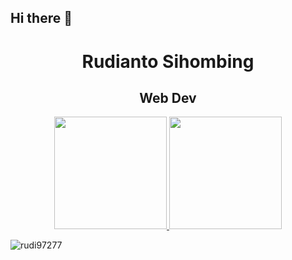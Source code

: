 ## Hi there 👋

<h1 align="center">Rudianto Sihombing</h1>
<h2 align="center">Web Dev</h2>


<p align="center">
<a href="https://github.com/RamliSiburian">
  <img height="180em" src="https://github-readme-stats-eight-theta.vercel.app/api?username=rudi97277&show_icons=true&theme=algolia&include_all_commits=true&count_private=true&cache_seconds=3200"/>
  <img height="180em" src="https://github-readme-stats-eight-theta.vercel.app/api/top-langs/?username=rudi97277&layout=compact&langs_count=8&theme=algolia&include_all_commits=true&count_private=true"/>
</a>
</p>

<p align="left"> <img src="https://komarev.com/ghpvc/?username=rudi97277&label=Profile%20views&color=0e75b6&style=flat" alt="rudi97277" /> </p>
